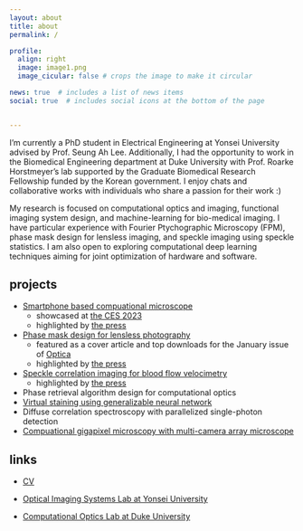 ```yaml
---
layout: about
title: about
permalink: /

profile:
  align: right
  image: image1.png
  image_cicular: false # crops the image to make it circular

news: true  # includes a list of news items
social: true  # includes social icons at the bottom of the page


---
```




I’m currently a PhD student in Electrical Engineering at Yonsei University advised by Prof. Seung Ah Lee. Additionally, I had the opportunity to work in the Biomedical Engineering department at Duke University with Prof. Roarke Horstmeyer’s lab supported by the Graduate Biomedical Research Fellowship funded by the Korean government. I enjoy chats and collaborative works with individuals who share a passion for their work :)

My research is focused on computational optics and imaging, functional imaging system design, and machine-learning for bio-medical imaging. I have particular experience with Fourier Ptychographic Microscopy (FPM), phase mask design for lensless imaging, and speckle imaging using speckle statistics. I am also open to exploring computational deep learning techniques aiming for joint optimization of hardware and software.



## projects

- [Smartphone based compuational microscope](https://pubs.acs.org/doi/10.1021/acsphotonics.1c00350)
  - showcased at [the CES 2023](https://www.ces.tech/)
  - highlighted by [the press](https://www.yonsei.ac.kr/_custom/yonsei/_app/ocx/news/app.jsp?mode=view&ar_seq=20230109090829964006&sr_volume=0&list_mode=list&sr_site=S&pager.offset=0)
- [Phase mask design for lensless photography](https://opg.optica.org/optica/fulltext.cfm?uri=optica-10-1-72&id=525050)
  - featured as a cover article and top downloads for the January issue of [Optica](https://opg.optica.org/optica/aboutthecover.cfm?volume=10&issue=1)
  - highlighted by [the press](http://www.astronomer.rocks/news/articleView.html?idxno=90516)
- [Speckle correlation imaging for blood flow velocimetry](https://opg.optica.org/optica/fulltext.cfm?uri=optica-9-11-1227&id=513169)
  - highlighted by [the press](https://news.heraldcorp.com/view.php?ud=20221221000480)
- Phase retrieval algorithm design for computational optics
- [Virtual staining using generalizable neural network](https://arxiv.org/abs/2303.08140)
- Diffuse correlation spectroscopy with parallelized single-photon detection
- [Compuational gigapixel microscopy with multi-camera array microscope](https://mcam.deepimaging.io/)



## links

* [CV](https://drive.google.com/file/d/190DdQqv5c-hBW897_1mqZ6EmTQRnp427/view?usp=share_link)

* [Optical Imaging Systems Lab at Yonsei University](https://sites.google.com/oisl.me/oisl/)

* [Computational Optics Lab at Duke University](http://horstmeyer.pratt.duke.edu/)

  

